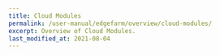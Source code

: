 ```yaml
---
title: Cloud Modules
permalink: /user-manual/edgefarm/overview/cloud-modules/
excerpt: Overview of Cloud Modules.
last_modified_at: 2021-08-04
---
```

